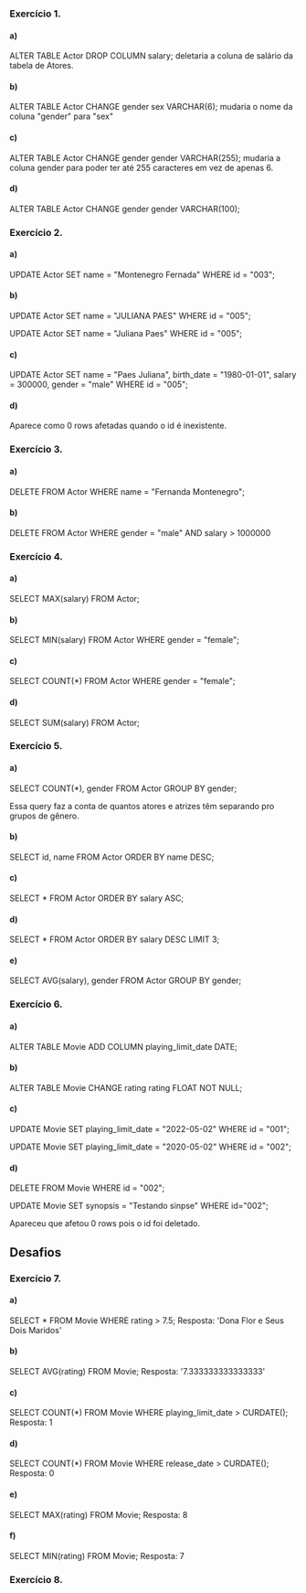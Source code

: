 ### Exercício 1.

#### a)
ALTER TABLE Actor DROP COLUMN salary; deletaria a coluna de salário da tabela de Atores.

#### b)
ALTER TABLE Actor CHANGE gender sex VARCHAR(6); mudaria o nome da coluna "gender" para "sex"

#### c)
ALTER TABLE Actor CHANGE gender gender VARCHAR(255); mudaria a coluna gender para poder ter até 255 caracteres em vez de apenas 6.

#### d)
ALTER TABLE Actor 
CHANGE gender gender VARCHAR(100);

### Exercício 2.

#### a)
UPDATE Actor
SET name = "Montenegro Fernada"
WHERE id = "003";


#### b)
UPDATE Actor
SET name = "JULIANA PAES"
WHERE id = "005";

UPDATE Actor
SET name = "Juliana Paes"
WHERE id = "005";

#### c)
UPDATE Actor
SET name = "Paes Juliana",
birth_date = "1980-01-01",
salary = 300000,
gender = "male"
WHERE id = "005";

#### d)
Aparece como 0 rows afetadas quando o id é inexistente.


### Exercício 3.

#### a)
DELETE FROM Actor
WHERE name = "Fernanda Montenegro";

#### b)
DELETE FROM Actor
WHERE gender = "male" AND salary > 1000000

### Exercício 4.

#### a)
SELECT MAX(salary) FROM Actor;

#### b)
SELECT MIN(salary) FROM Actor
WHERE gender = "female";

#### c)
SELECT COUNT(*) FROM Actor
WHERE gender = "female";

#### d)
SELECT SUM(salary) FROM Actor;


### Exercício 5.

#### a)
SELECT COUNT(*), gender
FROM Actor
GROUP BY gender;

Essa query faz a conta de quantos atores e atrizes têm separando pro grupos de gênero.

#### b)
SELECT id, name FROM Actor
ORDER BY name DESC;

#### c)
SELECT * FROM Actor
ORDER BY salary ASC;

#### d)
SELECT * FROM Actor
ORDER BY salary DESC
LIMIT 3;

#### e)
SELECT AVG(salary), gender FROM Actor
GROUP BY gender;

### Exercício 6.

#### a)
ALTER TABLE Movie
ADD COLUMN playing_limit_date DATE;

#### b)
ALTER TABLE Movie
CHANGE rating rating FLOAT NOT NULL;

#### c)
UPDATE Movie
SET playing_limit_date = "2022-05-02"
WHERE id = "001";

UPDATE Movie
SET playing_limit_date = "2020-05-02"
WHERE id = "002";

#### d)
DELETE FROM Movie
WHERE id = "002";

UPDATE Movie
SET synopsis = "Testando sinpse"
WHERE id="002";

Apareceu que afetou 0 rows pois o id foi deletado.

## Desafios
### Exercício 7.
#### a)
SELECT * FROM Movie
WHERE rating > 7.5;
Resposta: 'Dona Flor e Seus Dois Maridos'

#### b)
SELECT AVG(rating) FROM Movie;
Resposta: '7.333333333333333'

#### c)
SELECT COUNT(*) FROM Movie
WHERE playing_limit_date > CURDATE();
Resposta: 1

#### d)
SELECT COUNT(*) FROM Movie
WHERE release_date > CURDATE();
Resposta: 0

#### e)
SELECT MAX(rating) FROM Movie;
Resposta: 8

#### f)
SELECT MIN(rating) FROM Movie;
Resposta: 7


### Exercício 8.